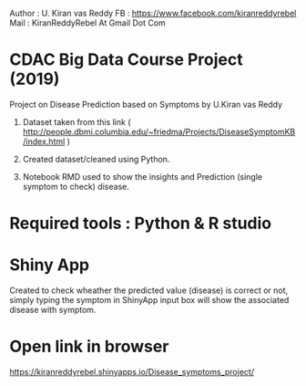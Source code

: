  Author : U. Kiran vas Reddy
 FB     : https://www.facebook.com/kiranreddyrebel
 Mail   : KiranReddyRebel At Gmail Dot Com


# CDAC Big Data Course Project (2019)
Project on Disease Prediction based on Symptoms by U.Kiran vas Reddy

1. Dataset taken from this link ( http://people.dbmi.columbia.edu/~friedma/Projects/DiseaseSymptomKB/index.html )

2. Created dataset/cleaned using Python.

3. Notebook RMD used to show the insights and Prediction (single symptom to check) disease.


# Required tools : Python & R studio

# Shiny App

Created to check wheather the predicted value (disease) is correct or not, simply typing the symptom in ShinyApp input box will show the associated disease with symptom.

# Open link in browser

https://kiranreddyrebel.shinyapps.io/Disease_symptoms_project/
